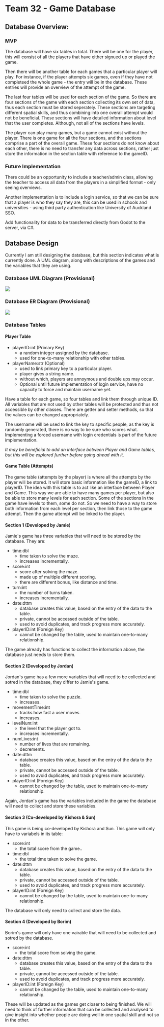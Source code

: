 # Team 32 - Game Database

## Database Overview:

### MVP

The database will have six tables in total. There will be one for the player, this will consist of all the players that have either signued up or played the game. 

Then there will be another table for each games that a particular player will play. For instance, if the player attempts six games, even if they have not completeed the whole game - the entry will be in the database. These entries will provide an overview of the attempt of the game.

The last four tables will be used for each section of the game. So there are four sections of the game with each section collecting its own set of data, thus each section must be stored seperately. These sections are targeting different spatial skills, and thus combining into one overall attempt would not be beneficial. These sections will have detailed information about level that the user completes. Although, not all of the sections have levels.

The player can play many games, but a game cannot exist without the player. There is one game for all the four sections, and the sections comprise a part of the overall game. These four sections do not know about each other, there is no need to transfer any data across sections, rather just store the information in the section table with reference to the gameID.

### Future Implementation
There could be an opportunity to include a teacher/admin class, allowing the teacher to access all data from the players in a simplified format - only seeing overviews.

Another implementation is to include a login service, so that we can be sure that a player is who they say they are, this can be used in schools and universities - using third party authentication like University of Auckland SSO.

Add functionality for data to be transferred directly from Godot to the server, via C#.

## Database Design
Currently I am still designing the database, but this section indicates what is currently done. A UML diagram, along with descriptions of the games and the variables that they are using.

### Database UML Diagram (Provisional)

![](./GameDB-UML.jpg)

### Database ER Diagram (Provisional)

![](./GameDB-ER.jpg)

### Database Tables

#### Player Table

- playerID:int (Primary Key)
    - a random integer assigned by the database.
    - used for one-to-many relationship with other tables.
- playerName:str (Optional)
    - used to link primary key to a particular player.
    - player gives a string name.
    - without which, players are annoymous and double ups may occur. 
    - Optional until future implementation of login service, have no capacity to force and maintain username yet.

Have a table for each game, so four tables and link them through unique ID. All variables that are not used by other tables will be protected and thus not accessible by other classes. There are getter and setter methods, so that the values can be changed appropriately. 

The username will be used to link the key to specific people, as the key is randomly generated, there is no way to be sure who scores what. Implementing a forced username with login credentials is part of the future implementation.

*It may be beneficial to add an interface between Player and Game tables, but this will be explored further before going ahead with it.*

#### Game Table (Attempts)
The game table (attempts by the player) is where all the attempts by the player will be stored. It will store basic information like the gameID, a link to playerID. The idea with this table is to act like an interface between Player and Game. This way we are able to have many games per player, but also be able to store many levels for each section. Some of the sections in the game have levels to them, some do not. So we need to have a way to store both information from each level per section, then link those to the game attempt. Then the game attempt will be linked to the player.

#### Section 1 (Developed by Jamie)

Jamie's game has three variables that will need to be stored by the database. They are:

- time:dbl
    - time taken to solve the maze.
    - increases incrementally.
- score:int
    - score after solving the maze.
    - made up of multiple different scoring.
    - there are different bonus, like distance and time.
- turn:int
    - the number of turns taken.
    - increases incrementally.
- date:dttm
    - database creates this value, based on the entry of the data to the table.
    - private, cannot be accessed outside of the table.
    - used to avoid duplicates, and track progress more accurately.
- playerID:int (Foreign Key)
    - cannot be changed by the table, used to maintain one-to-many relationship.

The game already has functions to collect the information above, the database just needs to store them. 

#### Section 2 (Developed by Jordan)
Jordan's game has a few more variables that will need to be collected and sotred in the database, they differ to Jamie's game.

- time:dbl
    - time taken to solve the puzzle.
    - increases.
- movementTime:int
    - tracks how fast a user moves.
    - increases.
- levelNum:int
    - the level that the player got to.
    - increases incrementally.
- numLives:int
    - number of lives that are remaining.
    - decrements.
- date:dttm
    - database creates this value, based on the entry of the data to the table.
    - private, cannot be accessed outside of the table.
    - used to avoid duplicates, and track progress more accurately.
- playerID:int (Foreign Key)
    - cannot be changed by the table, used to maintain one-to-many relationship.

Again, Jordan's game has the variables included in the game the database will need to collect and store these variables. 

#### Section 3 (Co-developed by Kishora & Sun) 
This game is being co-developed by Kishora and Sun. This game will only have to variabels in its table:

- score:int
    - the total score from the game..
- time:dbl
    - the total time taken to solve the game.
- date:dttm
    - database creates this value, based on the entry of the data to the table.
    - private, cannot be accessed outside of the table.
    - used to avoid duplicates, and track progress more accurately.
- playerID:int (Foreign Key)
    - cannot be changed by the table, used to maintain one-to-many relationship.

The database will only need to collect and store the data.

#### Section 4 (Developed by Borim) 
Borim's game will only have one vairable that will need to be collected and sotred by the database.

- score:int
    - the total score from solving the game.
- date:dttm
    - database creates this value, based on the entry of the data to the table.
    - private, cannot be accessed outside of the table.
    - used to avoid duplicates, and track progress more accurately.
- playerID:int (Foreign Key)
    - cannot be changed by the table, used to maintain one-to-many relationship.

These will be updated as the games get closer to being finished. We will need to think of further information that can be collected and analysed to give insight into whether people are doing well in one spatial skill and not so in the other.
